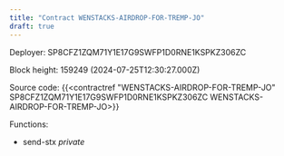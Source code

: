 ```yaml
---
title: "Contract WENSTACKS-AIRDROP-FOR-TREMP-JO"
draft: true
---
```

Deployer: SP8CFZ1ZQM71Y1E17G9SWFP1D0RNE1KSPKZ306ZC


 



Block height: 159249 (2024-07-25T12:30:27.000Z)

Source code: {{<contractref "WENSTACKS-AIRDROP-FOR-TREMP-JO" SP8CFZ1ZQM71Y1E17G9SWFP1D0RNE1KSPKZ306ZC WENSTACKS-AIRDROP-FOR-TREMP-JO>}}

Functions:

* send-stx _private_
